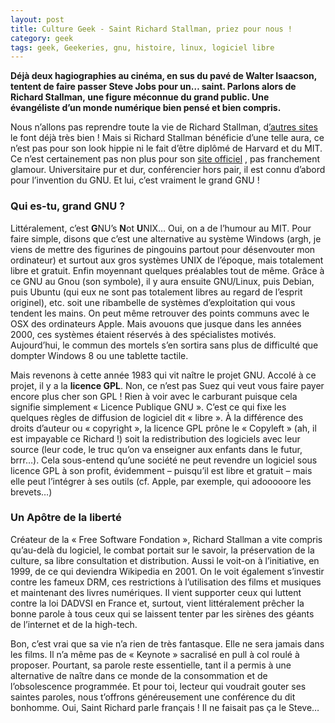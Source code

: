 ```yaml
---
layout: post
title: Culture Geek - Saint Richard Stallman, priez pour nous !
category: geek
tags: geek, Geekeries, gnu, histoire, linux, logiciel libre
---
```


**Déjà deux hagiographies au cinéma, en sus du pavé de Walter Isaacson, tentent de faire passer Steve Jobs pour un… saint. Parlons alors de Richard Stallman, une figure méconnue du grand public. Une évangéliste d’un monde numérique bien pensé et bien compris.**

Nous n’allons pas reprendre toute la vie de Richard Stallman, d<a href="http://www.wikiwand.com/fr/Richard_Stallman">’autres sites</a> le font déjà très bien ! Mais si Richard Stallman bénéficie d’une telle aura, ce n’est pas pour son look hippie ni le fait d’être diplômé de Harvard et du MIT. Ce n’est certainement pas non plus pour son <a href="https://stallman.org/">site officiel</a> , pas franchement glamour. Universitaire pur et dur, conférencier hors pair, il est connu d’abord pour l’invention du GNU. Et lui, c’est vraiment le grand GNU !

### Qui es-tu, grand GNU ?

Littéralement, c’est **G**NU’s **N**ot **U**NIX… Oui, on a de l’humour au MIT. Pour faire simple, disons que c’est une alternative au système Windows (argh, je viens de mettre des figurines de pingouins partout pour désenvouter mon ordinateur) et surtout aux gros systèmes UNIX de l’époque, mais totalement libre et gratuit. Enfin moyennant quelques préalables tout de même. Grâce à ce GNU au Gnou (son symbole), il y aura ensuite GNU/Linux, puis Debian, puis Ubuntu (qui eux ne sont pas totalement libres au regard de l’esprit originel), etc. soit une ribambelle de systèmes d’exploitation qui vous tendent les mains. On peut même retrouver des points communs avec le OSX des ordinateurs Apple. Mais avouons que jusque dans les années 2000, ces systèmes étaient réservés à des spécialistes motivés. Aujourd’hui, le commun des mortels s’en sortira sans plus de difficulté que dompter Windows 8 ou une tablette tactile.

Mais revenons à cette année 1983 qui vit naître le projet GNU. Accolé à ce projet, il y a la **licence GPL**. Non, ce n’est pas Suez qui veut vous faire payer encore plus cher son GPL ! Rien à voir avec le carburant puisque cela signifie simplement « Licence Publique GNU ». C’est ce qui fixe les quelques règles de diffusion de logiciel dit « libre ». À la différence des droits d’auteur ou « copyright », la licence GPL prône le « Copyleft » (ah, il est impayable ce Richard !) soit la redistribution des logiciels avec leur source (leur code, le truc qu’on va enseigner aux enfants dans le futur, brrr…). Cela sous-entend qu’une société ne peut revendre un logiciel sous licence GPL à son profit, évidemment – puisqu’il est libre et gratuit – mais elle peut l’intégrer à ses outils (cf. Apple, par exemple, qui adooooore les brevets…)

### Un Apôtre de la liberté

Créateur de la « Free Software Fondation », Richard Stallman a vite compris qu’au-delà du logiciel, le combat portait sur le savoir, la préservation de la culture, sa libre consultation et distribution. Aussi le voit-on à l’initiative, en 1999, de ce qui deviendra Wikipedia en 2001. On le voit également s’investir contre les fameux DRM, ces restrictions à l’utilisation des films et musiques et maintenant des livres numériques. Il vient supporter ceux qui luttent contre la loi DADVSI en France et, surtout, vient littéralement prêcher la bonne parole à tous ceux qui se laissent tenter par les sirènes des géants de l’internet et de la high-tech.

Bon, c’est vrai que sa vie n’a rien de très fantasque. Elle ne sera jamais dans les films. Il n’a même pas de « Keynote » sacralisé en pull à col roulé à proposer. Pourtant, sa parole reste essentielle, tant il a permis à une alternative de naître dans ce monde de la consommation et de l’obsolescence programmée. Et pour toi, lecteur qui voudrait gouter ses saintes paroles, nous t’offrons généreusement une conférence du dit bonhomme. Oui, Saint Richard parle français ! Il ne faisait pas ça le Steve…


